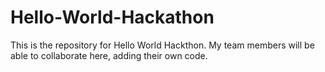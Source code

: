 # Hello-World-Hackathon
This is the repository for Hello World Hackthon. My team members will be able to collaborate here, adding their own code. 
